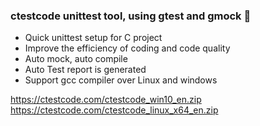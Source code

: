### ctestcode unittest tool, using gtest and gmock 👋

- Quick unittest setup for C project  
- Improve the efficiency of coding and code quality 
- Auto mock, auto compile   
- Auto Test report is generated   
- Support gcc compiler over Linux and windows    

https://ctestcode.com/ctestcode_win10_en.zip  
https://ctestcode.com/ctestcode_linux_x64_en.zip  

